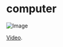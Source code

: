 # computer
![Image](https://github.com/user-attachments/assets/cf2ad61f-320c-4d8d-8ffe-005aa52f45ca)

[Video](https://github.com/user-attachments/assets/fca2b7b4-ca8c-4ef9-a85d-34fe3fd423a5).

